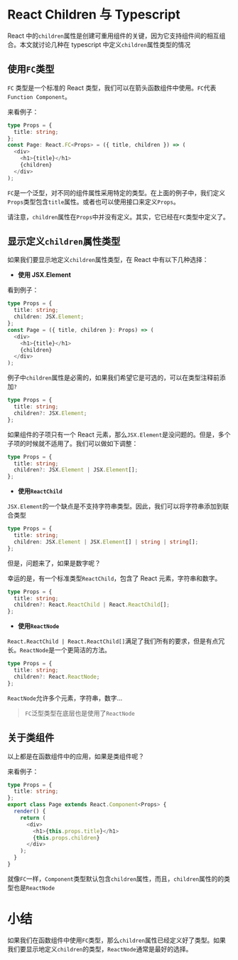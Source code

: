 <!--
 * @Author: tkiddo
 * @Date: 2021-01-04 13:46:41
 * @LastEditors: tkiddo
 * @LastEditTime: 2021-01-04 20:53:26
 * @Description:
-->

# React Children 与 Typescript

React 中的`children`属性是创建可重用组件的关键，因为它支持组件间的相互组合。本文就讨论几种在 typescript 中定义`children`属性类型的情况

## 使用`FC`类型

`FC` 类型是一个标准的 React 类型，我们可以在箭头函数组件中使用。`FC`代表`Function Component`。

来看例子：

```ts
type Props = {
  title: string;
};
const Page: React.FC<Props> = ({ title, children }) => (
  <div>
    <h1>{title}</h1>
    {children}
  </div>
);
```

`FC`是一个泛型，对不同的组件属性采用特定的类型。在上面的例子中，我们定义`Props`类型包含`title`属性。或者也可以使用接口来定义`Props`。

请注意，`children`属性在`Props`中并没有定义。其实，它已经在`FC`类型中定义了。

## 显示定义`children`属性类型

如果我们要显示地定义`children`属性类型，在 React 中有以下几种选择：

- **使用 JSX.Element**

看到例子：

```ts
type Props = {
  title: string;
  children: JSX.Element;
};
const Page = ({ title, children }: Props) => (
  <div>
    <h1>{title}</h1>
    {children}
  </div>
);
```

例子中`children`属性是必需的，如果我们希望它是可选的，可以在类型注释前添加`?`

```ts
type Props = {
  title: string;
  children?: JSX.Element;
};
```

如果组件的子项只有一个 React 元素，那么`JSX.Element`是没问题的。但是，多个子项的时候就不适用了。我们可以做如下调整：

```ts
type Props = {
  title: string;
  children?: JSX.Element | JSX.Element[];
};
```

- **使用`ReactChild`**

`JSX.Element`的一个缺点是不支持字符串类型。因此，我们可以将字符串添加到联合类型

```ts
type Props = {
  title: string;
  children: JSX.Element | JSX.Element[] | string | string[];
};
```

但是，问题来了，如果是数字呢？

幸运的是，有一个标准类型`ReactChild`，包含了 React 元素，字符串和数字。

```ts
type Props = {
  title: string;
  children?: React.ReactChild | React.ReactChild[];
};
```

- **使用`ReactNode`**

`React.ReactChild | React.ReactChild[]`满足了我们所有的要求，但是有点冗长。`ReactNode`是一个更简洁的方法。

```ts
type Props = {
  title: string;
  children?: React.ReactNode;
};
```

`ReactNode`允许多个元素，字符串，数字...

> `FC`泛型类型在底层也是使用了`ReactNode`

## 关于类组件

以上都是在函数组件中的应用，如果是类组件呢？

来看例子：

```ts
type Props = {
  title: string;
};
export class Page extends React.Component<Props> {
  render() {
    return (
      <div>
        <h1>{this.props.title}</h1>
        {this.props.children}
      </div>
    );
  }
}
```

就像`FC`一样，`Component`类型默认包含`children`属性，而且，`children`属性的的类型也是`ReactNode`

# 小结

如果我们在函数组件中使用`FC`类型，那么`children`属性已经定义好了类型。如果我们要显示地定义`children`的类型，`ReactNode`通常是最好的选择。

